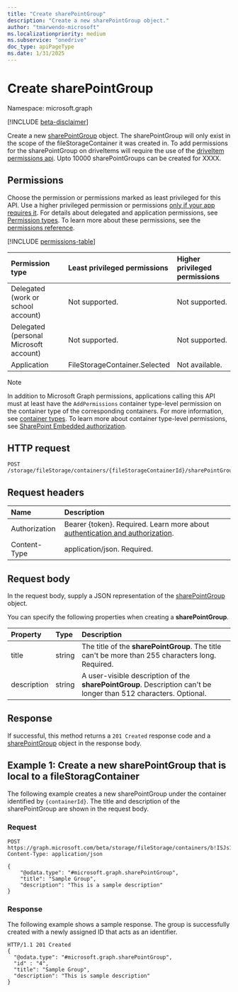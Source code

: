 ```yaml
---
title: "Create sharePointGroup"
description: "Create a new sharePointGroup object."
author: "tmarwendo-microsoft"
ms.localizationpriority: medium
ms.subservice: "onedrive"
doc_type: apiPageType
ms.date: 1/31/2025
---
```


# Create sharePointGroup

Namespace: microsoft.graph

[!INCLUDE [beta-disclaimer](../../includes/beta-disclaimer.md)]

Create a new [sharePointGroup](../resources/sharepointgroup.md) object. The sharePointGroup will only exist in the scope of the fileStorageContainer it was created in. To add permissions for the sharePointGroup on driveItems will require the use of the [driveItem permissions api](./driveitem-post-permissions.md). Upto 10000 sharePointGroups can be created for XXXX.

## Permissions

Choose the permission or permissions marked as least privileged for this API. Use a higher privileged permission or permissions [only if your app requires it](/graph/permissions-overview#best-practices-for-using-microsoft-graph-permissions). For details about delegated and application permissions, see [Permission types](/graph/permissions-overview#permission-types). To learn more about these permissions, see the [permissions reference](/graph/permissions-reference).

<!-- {
  "blockType": "ignored",
  "name": "filestoragecontainer-post-sharepointgroups-permissions"
}
-->

[!INCLUDE [permissions-table](../includes/permissions/filestoragecontainer-post-sharepointgroups-permissions.md)]

| Permission type                        | Least privileged permissions  | Higher privileged permissions |
| :------------------------------------- | :---------------------------- | :---------------------------- |
| Delegated (work or school account)     | Not supported.                | Not supported.                |
| Delegated (personal Microsoft account) | Not supported.                | Not supported.                |
| Application                            | FileStorageContainer.Selected | Not available.                |

> [!Note]
> In addition to Microsoft Graph permissions, applications calling this API must at least have the `AddPermissions` container type-level permission on the container type of the corresponding containers. For more information, see [container types](/sharepoint/dev/embedded/concepts/app-concepts/containertypes). To learn more about container type-level permissions, see [SharePoint Embedded authorization](/sharepoint/dev/embedded/concepts/app-concepts/auth#Authorization).

## HTTP request

<!-- {
  "blockType": "ignored"
}
-->
``` http
POST /storage/fileStorage/containers/{fileStorageContainerId}/sharePointGroups
```

## Request headers

|Name|Description|
|:---|:---|
|Authorization|Bearer {token}. Required. Learn more about [authentication and authorization](/graph/auth/auth-concepts).|
|Content-Type|application/json. Required.|

## Request body

In the request body, supply a JSON representation of the [sharePointGroup](../resources/sharepointgroup.md) object.

You can specify the following properties when creating a **sharePointGroup**.

|Property|Type|Description|
|:---|:---|:---|
|title|string|The title of the **sharePointGroup**. The title can't be more than 255 characters long. Required.|
|description|string|A user-visible description of the **sharePointGroup**. Description can't be longer than 512 characters. Optional.|

## Response

If successful, this method returns a `201 Created` response code and a [sharePointGroup](../resources/sharepointgroup.md) object in the response body.


## Example 1: Create a new sharePointGroup that is local to a fileStoragContainer

The following example creates a new sharePointGroup under the container identified by `{containerId}`. The title and description of the sharePointGroup are shown in the request body.

### Request

``` http
POST https://graph.microsoft.com/beta/storage/fileStorage/containers/b!ISJs1WRro0y0EWgkUYcktDa0mE8zSlFEqFzqRn70Zwp1CEtDEBZgQICPkRbil_5Z/sharePointGroups
Content-Type: application/json

{
    "@odata.type": "#microsoft.graph.sharePointGroup",
    "title": "Sample Group",
    "description": "This is a sample description"
}
```

### Response

The following example shows a sample response. The group is successfully created with a newly assigned ID that acts as an identifier.

``` http
HTTP/1.1 201 Created
{
  "@odata.type": "#microsoft.graph.sharePointGroup",
  "id" : "4",
  "title": "Sample Group",
  "description": "This is sample description"
}
```